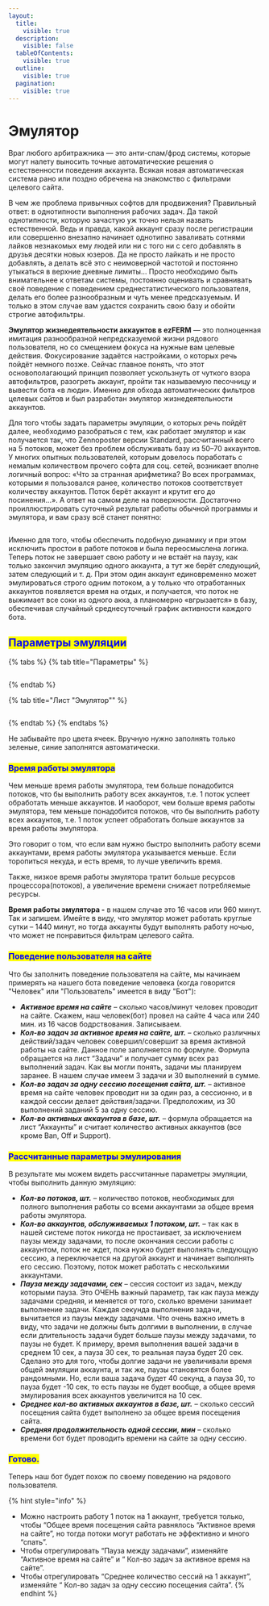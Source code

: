 ```yaml
---
layout:
  title:
    visible: true
  description:
    visible: false
  tableOfContents:
    visible: true
  outline:
    visible: true
  pagination:
    visible: true
---
```


# Эмулятор

Враг любого арбитражника — это анти-спам/фрод системы, которые могут налету выносить точные автоматические решения о естественности поведения аккаунта. Всякая новая автоматическая система рано или поздно обречена на знакомство с фильтрами целевого сайта.

В чем же проблема привычных софтов для продвижения? Правильный ответ: в однотипности выполнения рабочих задач. Да такой однотипности, которую зачастую уж точно нельзя назвать естественной. Ведь и правда, какой аккаунт сразу после регистрации или совершенно внезапно начинает однотипно заваливать сотнями лайков незнакомых ему людей или ни с того ни с сего добавлять в друзья десятки новых юзеров. Да не просто лайкать и не просто добавлять, а делать всё это с неимоверной частотой и постоянно утыкаться в верхние дневные лимиты… Просто необходимо быть внимательнее к ответам системы, постоянно оценивать и сравнивать своё поведение с поведением среднестатистического пользователя, делать его более разнообразным и чуть менее предсказуемым. И только в этом случае вам удастся сохранить свою базу и обойти строгие автофильтры.&#x20;

**Эмулятор жизнедеятельности аккаунтов в ezFERM** — это полноценная имитация разнообразной непредсказуемой жизни рядового пользователя, но со смещением фокуса на нужные вам целевые действия. Фокусирование задаётся настройками, о которых речь пойдёт немного позже. Сейчас главное понять, что этот основополагающий принцип позволяет ускользнуть от чуткого взора автофильтров, разогреть аккаунт, пройти так называемую песочницу и вывести бота «в люди». Именно для обхода автоматических фильтров целевых сайтов и был разработан эмулятор жизнедеятельности аккаунтов.

Для того чтобы задать параметры эмуляции, о которых речь пойдёт далее, необходимо разобраться с тем, как работает эмулятор и как получается так, что Zennoposter версии Standard, рассчитанный всего на 5 потоков, может без проблем обслуживать базу из 50–70 аккаунтов. У многих опытных пользователей, которым довелось поработать с немалым количеством прочего софта для соц. сетей, возникает вполне логичный вопрос: «Что за странная арифметика? Во всех программах, которыми я пользовался ранее, количество потоков соответствует количеству аккаунтов. Поток берёт аккаунт и крутит его до посинения…». А ответ на самом деле на поверхности. Достаточно проиллюстрировать суточный результат работы обычной программы и эмулятора, и вам сразу всё станет понятно:

<figure><img src="../.gitbook/assets/Эмулятор график doc.png" alt=""><figcaption></figcaption></figure>

Именно для того, чтобы обеспечить подобную динамику и при этом исключить простои в работе потоков и была переосмыслена логика. Теперь поток не завершает свою работу и не встаёт на паузу, как только закончил эмуляцию одного аккаунта, а тут же берёт следующий, затем следующий и т. д. При этом один аккаунт единовременно может эмулироваться строго одним потоком, а у только что отработанных аккаунтов появляется время на отдых, и получается, что поток не выжимает все соки из одного акка, а планомерно «вгрызается» в базу, обеспечивая случайный среднесуточный график активности каждого бота.

## <mark style="color:blue;">Параметры эмуляции</mark>

{% tabs %}
{% tab title="Параметры" %}
<figure><img src="../.gitbook/assets/Эмулятор doc.png" alt=""><figcaption></figcaption></figure>
{% endtab %}

{% tab title="Лист "Эмулятор"" %}
<figure><img src="../.gitbook/assets/Эмуляция.png" alt=""><figcaption></figcaption></figure>
{% endtab %}
{% endtabs %}

Не забывайте про цвета ячеек. Вручную нужно заполнять только зеленые, синие заполнятся автоматически.&#x20;

### <mark style="color:blue;">**Время работы эмулятора**</mark>

Чем меньше время работы эмулятора, тем больше понадобится потоков, что бы выполнить работу всех аккаунтов, т.е. 1 поток успеет обработать меньше аккаунтов. И наоборот, чем больше время работы эмулятора, тем меньше понадобится потоков, что бы выполнить работу всех аккаунтов, т.е. 1 поток успеет обработать больше аккаунтов за время работы эмулятора.&#x20;

Это говорит о том, что если вам нужно быстро выполнить работу всеми аккаунтами, время работы эмулятора указывается меньше. Если торопиться некуда, и есть время, то лучше увеличить время.

Также, низкое время работы эмулятора тратит больше ресурсов процессора(потоков), а увеличение времени снижает потребляемые ресурсы.

**Время работы эмулятора -** в нашем случае это 16 часов или 960 минут. Так и запишем. Имейте в виду, что эмулятор может работать круглые сутки – 1440 минут, но тогда аккаунты будут выполнять работу ночью, что может не понравиться фильтрам целевого сайта.

### <mark style="color:blue;">Поведение пользователя на сайте</mark>

Что бы заполнить поведение пользователя на сайте, мы начинаем примерять на нашего бота поведение человека (когда говорится "Человек" или "Пользователь" имеется в виду "Бот"):

* _**Активное время на сайте**_ – сколько часов/минут человек проводит на сайте. Скажем, наш человек(бот) провел на сайте 4 часа или 240 мин. из 16 часов бодрствования. Записываем.
* _**Кол-во задач за активное время на сайте, шт.**_ – сколько различных действий/задач человек совершил/совершит за время активной работы на сайте. Данное поле заполняется по формуле. Формула обращается на лист “Задачи” и получает сумму всех раз выполнений задач. Как вы могли понять, задачи мы планируем заранее. В нашем случае имеем 3 задачи и 30 выполнений в сумме.
* _**Кол-во задач за одну сессию посещения сайта, шт.**_ – активное время на сайте человек проводит ни за один раз, а сессионно, и в каждой сессии делает действия/задачи. Предположим, из 30 выполнений заданий 5 за одну сессию.
* _**Кол-во активных аккаунтов в базе, шт.**_ – формула обращается на лист “Аккаунты” и считает количество активных аккаунтов (все кроме Ban, Off и Support).

### <mark style="color:blue;">Рассчитанные параметры эмулирования</mark>

В результате мы можем видеть рассчитанные параметры эмуляции, чтобы выполнить данную эмуляцию:

* _**Кол-во потоков, шт.**_ – количество потоков, необходимых для полного выполнения работы со всеми аккаунтами за общее время работы эмулятора.
* _**Кол-во аккаунтов, обслуживаемых 1 потоком, шт.**_ – так как в нашей системе поток никогда не простаивает, за исключением паузы между задачами, то после окончания сессии работы с аккаунтом, поток не ждет, пока нужно будет выполнять следующую сессию, а переключается на другой аккаунт и начинает выполнять его сессию. Поэтому, поток может работать с несколькими аккаунтами.
* _**Пауза между задачами, сек**_ – сессия состоит из задач, между которыми пауза. Это ОЧЕНЬ важный параметр, так как пауза между задачами средняя, и меняется от того, сколько времени занимает выполнение задачи. Каждая секунда выполнения задачи, вычитается из паузы между задачами. Что очень важно иметь в виду, что задачи не должны быть долгими в выполнении, в случае если длительность задачи будет больше паузы между задачами, то паузы не будет. К примеру, время выполнения вашей задачи в среднем 10 сек, а пауза 30 сек, то реальная пауза будет 20 сек. Сделано это для того, чтобы долгие задачи не увеличивали время общей эмуляции аккаунта, и так же, паузы становятся более рандомными. Но, если ваша задача будет 40 секунд, а пауза 30, то пауза будет -10 сек, то есть паузы не будет вообще, а общее время эмулирования всех аккаунтов увеличится на 10 сек.&#x20;
* _**Среднее кол-во активных аккаунтов в базе, шт.**_ – сколько сессий посещения сайта будет выполнено за общее время посещения сайта.
* _**Средняя продолжительность одной сессии, мин**_ – сколько времени бот будет проводить времени на сайте за одну сессию.

### <mark style="color:blue;">Готово.</mark>&#x20;

Теперь наш бот будет похож по своему поведению на рядового пользователя.

{% hint style="info" %}
* Можно настроить работу 1 поток на 1 аккаунт, требуется только, чтобы “Общее время посещения сайта равнялось “Активное время на сайте”, но тогда потоки могут работать не эффективно и много “спать”.
* Чтобы отрегулировать “Пауза между задачами”, изменяйте “Активное время на сайте” и “ Кол-во задач за активное время на сайте”.
* Чтобы отрегулировать “Среднее количество сессий на 1 аккаунт”, изменяйте “ Кол-во задач за одну сессию посещения сайта”.
{% endhint %}
